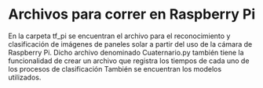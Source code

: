 # Archivos para correr en Raspberry Pi

En la carpeta tf_pi se encuentran el archivo para el reconocimiento y clasificación de imágenes de paneles solar a partir del uso de la cámara de Raspberry Pi.
Dicho archivo denominado Cuaternario.py también tiene la funcionalidad de crear un archivo que registra los tiempos de cada uno de los procesos de clasificación
También se encuentran los modelos utilizados.
